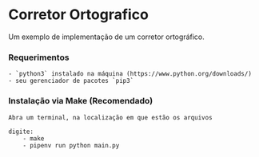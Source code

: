 # Corretor Ortografico

Um exemplo de implementação de um corretor ortográfico.


### Requerimentos

    - `python3` instalado na máquina (https://www.python.org/downloads/)
    - seu gerenciador de pacotes `pip3`
    
    
### Instalação via Make (Recomendado) 

    Abra um terminal, na localização em que estão os arquivos
    
    digite: 
        - make
        - pipenv run python main.py
    